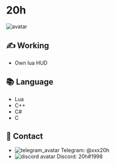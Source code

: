 # 20h 

![avatar](https://avatars.githubusercontent.com/u/83044650?s=400&u=861c7ab884ae99a36f6e4bd31bb24b2cae9b649d&v=4)

## ✍️ Working
- Own lua HUD


## 📚 Language
- Lua
- C++
- C#
- C

## 📝 Contact

- ![telegram_avatar](https://icons.iconarchive.com/icons/froyoshark/enkel/16/Telegram-icon.png) Telegram: @xxx20h
- ![discord avatar](https://cdn.discordapp.com/attachments/842679961117523989/898142698026983454/unknown.png) Discord: 20h#1998 
